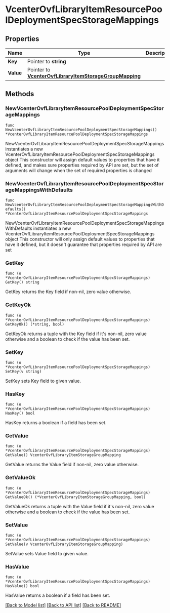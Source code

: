 # VcenterOvfLibraryItemResourcePoolDeploymentSpecStorageMappings

## Properties

Name | Type | Description | Notes
------------ | ------------- | ------------- | -------------
**Key** | Pointer to **string** |  | [optional] 
**Value** | Pointer to [**VcenterOvfLibraryItemStorageGroupMapping**](VcenterOvfLibraryItemStorageGroupMapping.md) |  | [optional] 

## Methods

### NewVcenterOvfLibraryItemResourcePoolDeploymentSpecStorageMappings

`func NewVcenterOvfLibraryItemResourcePoolDeploymentSpecStorageMappings() *VcenterOvfLibraryItemResourcePoolDeploymentSpecStorageMappings`

NewVcenterOvfLibraryItemResourcePoolDeploymentSpecStorageMappings instantiates a new VcenterOvfLibraryItemResourcePoolDeploymentSpecStorageMappings object
This constructor will assign default values to properties that have it defined,
and makes sure properties required by API are set, but the set of arguments
will change when the set of required properties is changed

### NewVcenterOvfLibraryItemResourcePoolDeploymentSpecStorageMappingsWithDefaults

`func NewVcenterOvfLibraryItemResourcePoolDeploymentSpecStorageMappingsWithDefaults() *VcenterOvfLibraryItemResourcePoolDeploymentSpecStorageMappings`

NewVcenterOvfLibraryItemResourcePoolDeploymentSpecStorageMappingsWithDefaults instantiates a new VcenterOvfLibraryItemResourcePoolDeploymentSpecStorageMappings object
This constructor will only assign default values to properties that have it defined,
but it doesn't guarantee that properties required by API are set

### GetKey

`func (o *VcenterOvfLibraryItemResourcePoolDeploymentSpecStorageMappings) GetKey() string`

GetKey returns the Key field if non-nil, zero value otherwise.

### GetKeyOk

`func (o *VcenterOvfLibraryItemResourcePoolDeploymentSpecStorageMappings) GetKeyOk() (*string, bool)`

GetKeyOk returns a tuple with the Key field if it's non-nil, zero value otherwise
and a boolean to check if the value has been set.

### SetKey

`func (o *VcenterOvfLibraryItemResourcePoolDeploymentSpecStorageMappings) SetKey(v string)`

SetKey sets Key field to given value.

### HasKey

`func (o *VcenterOvfLibraryItemResourcePoolDeploymentSpecStorageMappings) HasKey() bool`

HasKey returns a boolean if a field has been set.

### GetValue

`func (o *VcenterOvfLibraryItemResourcePoolDeploymentSpecStorageMappings) GetValue() VcenterOvfLibraryItemStorageGroupMapping`

GetValue returns the Value field if non-nil, zero value otherwise.

### GetValueOk

`func (o *VcenterOvfLibraryItemResourcePoolDeploymentSpecStorageMappings) GetValueOk() (*VcenterOvfLibraryItemStorageGroupMapping, bool)`

GetValueOk returns a tuple with the Value field if it's non-nil, zero value otherwise
and a boolean to check if the value has been set.

### SetValue

`func (o *VcenterOvfLibraryItemResourcePoolDeploymentSpecStorageMappings) SetValue(v VcenterOvfLibraryItemStorageGroupMapping)`

SetValue sets Value field to given value.

### HasValue

`func (o *VcenterOvfLibraryItemResourcePoolDeploymentSpecStorageMappings) HasValue() bool`

HasValue returns a boolean if a field has been set.


[[Back to Model list]](../README.md#documentation-for-models) [[Back to API list]](../README.md#documentation-for-api-endpoints) [[Back to README]](../README.md)


